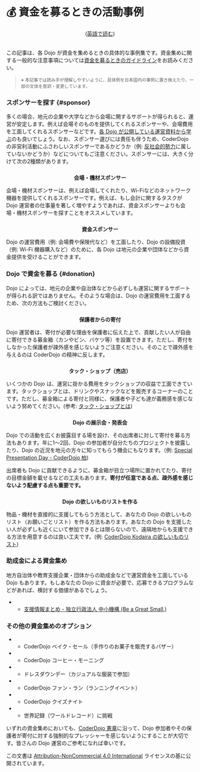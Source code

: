 # 💰 資金を募るときの活動事例
<center>(<a href="/docs/fundraising-methods_en">英語で読む</a>)</center>
<br/>

この記事は、各 Dojo が資金を集めるときの具体的な事例集です。資金集めに関する一般的な注意事項については[資金を募るときのガイドライン](/docs/fundraising-guidelines)をお読みください。

<blockquote>
  <small>※
  本記事では読み手が理解しやすいように、具体例を日本国内の事例に置き換えたり、一部の文体を意訳・変更しています。</small>
</blockquote>


### スポンサーを探す {#sponsor}

多くの場合、地元の企業や大学などから会場に関するサポートが得られると、運営が安定します。例えば会場そのものを提供してくれるスポンサーや、会場費用を工面してくれるスポンサーなどです。[各 Dojo が公開している運営資料から学ぶ](/kata#support-docs)のも良いでしょう。なお、スポンサー選びには責任も伴うため、CoderDojo の非営利活動にふさわしいスポンサーであるかどうか（例: [反社会的勢力](https://ja.wikipedia.org/wiki/%E5%8F%8D%E7%A4%BE%E4%BC%9A%E7%9A%84%E5%8B%A2%E5%8A%9B)に属していないかどうか）などについてもご注意ください。スポンサーには、大きく分けて次の2種類があります。

<center style="padding-top: 10px;"><b>会場・機材スポンサー</b></center>

会場・機材スポンサーは、例えば会場してくれたり、Wi-Fiなどのネットワーク機器を提供してくれるスポンサーです。例えば、もし会計に関するタスクが Dojo 運営者の仕事量を著しく増やすようであれば、資金スポンサーよりも会場・機材スポンサーを探すことをオススメしています。

<center style="padding-top: 10px;"><b>資金スポンサー</b></center>

Dojo の運営費用（例: 会場費や保険代など）を工面したり、Dojo の設備投資（例: Wi-Fi 機器購入など）のために、各 Dojo は地元の企業や団体などから資金提供を受けることができます。
<br/>

### Dojo で資金を募る {#donation}

Dojo によっては、地元の企業や自治体などから必ずしも運営に関するサポートが得られる訳ではありません。そのような場合は、Dojo の運営費用を工面するため、次の方法もご検討ください。

<center style="padding-top: 10px;"><b>保護者からの寄付</b></center>

Dojo 運営者は、寄付が必要な理由を保護者に伝えた上で、貢献したい人が自由に寄付できる募金箱（カンやビン、バケツ等）を設置できます。ただし、寄付をしなかった保護者が疎外感を感じないようご注意ください。そのことで疎外感を与えるのは CoderDojo の精神に反します。

<center style="padding-top: 10px;"><b>タック・ショップ（売店）</b></center>

いくつかの Dojo は、運営に掛かる費用をタックショップの収益で工面できています。タックショップとは、ドリンクやスナックなどを販売するコーナーのことです。ただし、募金箱による寄付と同様に、保護者や子ども達が義務感を感じないよう努めてください。(参考: [タック・ショップとは](https://www.jpedia.wiki/blog/en/Tuck_shop))

<center style="padding-top: 10px;"><b>Dojo の展示会・発表会</b></center>

Dojo での活動を広くお披露目する場を設け、その出席者に対して寄付を募る方法もあります。年に1〜2回、Dojo の参加者が自分たちのプロジェクトを披露したり、Dojo の近況を地元の方々に知ってもらう機会にもなります。（例: [Special Presentation Day - CoderDojo 柏](https://coderdojo-kashiwa.com/event/spd/2018/))

出席者も Dojo に貢献できるように、募金箱が目立つ場所に置かれてたり、寄付の目標金額を載せるなどの工夫もあります。**寄付が任意である点、疎外感を感じないよう配慮する点も重要です。**

<center style="padding-top: 10px;"><b>Dojo の欲しいものリストを作る</b></center>

物品・機材を直接的に支援してもらう方法として、あなたの Dojo の欲しいものリスト（お願いごとリスト）を作る方法もあります。あなたの Dojo を支援したい人が必ずしも近くにいて参加できるとは限らないので、遠隔地からも支援できる方法を用意するのは良い工夫です。(例: [CoderDojo Kodaira の欲しいものリスト](http://www.amazon.co.jp/registry/wishlist/NSKIK8D5B1EC)) 

### 助成金による資金集め

地方自治体や教育支援企業・団体からの助成金などで運営資金を工面している Dojo もあります。もしあなたの Dojo に資金が必要で、応募できるプログラムなどがあれば、検討する価値があるでしょう。

- - [支援情報まとめ - 独立行政法人 中小機構 (Be a Great Small.)](https://j-net21.smrj.go.jp/snavi/index.html)

### その他の資金集めのオプション

- - CoderDojo ベイク・セール（手作りのお菓子を販売するバザー）
- - CoderDojo コーヒー・モーニング
- - ドレスダウンデー（カジュアルな服装で参加）
- - CoderDojo ファン・ラン（ランニングイベント）
- - CoderDojo クイズナイト
- - 世界記録（ワールドレコード）に挑戦

いずれの資金集めにおいても、[CoderDojo 憲章](/charter)に沿って、Dojo 参加者やその保護者が寄付に対する強制的なプレッシャーを感じないようにすることが大切です。皆さんの Dojo 運営のご参考になれば幸いです。
<br>

この文書は [Attribution-NonCommercial 4.0 International](https://creativecommons.org/licenses/by-nc/4.0/deed.ja) ライセンスの基に公開されています。

